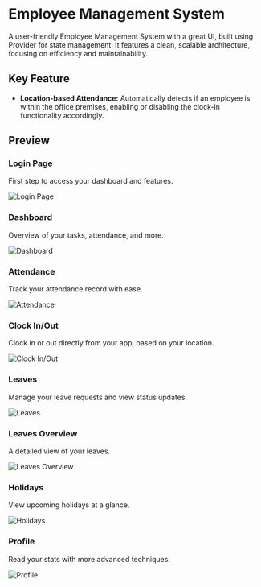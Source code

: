 # Employee Management System

A user-friendly Employee Management System with a great UI, built using Provider for state management. It features a clean, scalable architecture, focusing on efficiency and maintainability.

## Key Feature

- **Location-based Attendance:** Automatically detects if an employee is within the office premises, enabling or disabling the clock-in functionality accordingly.

## Preview

### Login Page

First step to access your dashboard and features.

![Login Page](/assets/login_page.jpeg "Login Page")

### Dashboard

Overview of your tasks, attendance, and more.

![Dashboard](/assets/dashboard.jpeg "Dashboard")

### Attendance

Track your attendance record with ease.

![Attendance](/assets/attendance.jpeg "Attendance")

### Clock In/Out

Clock in or out directly from your app, based on your location.

![Clock In/Out](/assets/clockin.jpeg "Clock In/Out")

### Leaves

Manage your leave requests and view status updates.

![Leaves](/assets/leaves.jpeg "Leaves")

### Leaves Overview

A detailed view of your leaves.

![Leaves Overview](/assets/leaves(2).jpeg "Leaves Overview")

### Holidays

View upcoming holidays at a glance.

![Holidays](/assets/holidays.jpeg "Holidays")

### Profile

Read your stats with more advanced techniques.

![Profile](/assets/profile.jpeg "Profile")

